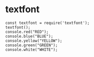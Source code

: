# textfont

    const textfont = require('textfont');
    textfont();
    console.red("RED");
    console.blue("BLUE");
    console.yellow("YELLOW");
    console.green("GREEN");
    console.white("WHITE");
